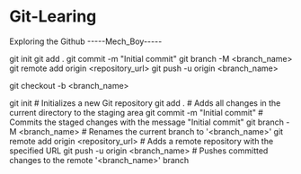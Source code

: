 # Git-Learing
Exploring the Github 
-----Mech_Boy-----


git init 
git add . 
git commit -m "Initial commit"
git branch -M <branch_name>
git remote add origin <repository_url>
git push -u origin <branch_name>

git checkout -b <branch_name>


git init  # Initializes a new Git repository
git add .  # Adds all changes in the current directory to the staging area
git commit -m "Initial commit"  # Commits the staged changes with the message "Initial commit"
git branch -M <branch_name>  # Renames the current branch to '<branch_name>'
git remote add origin <repository_url>  # Adds a remote repository with the specified URL
git push -u origin <branch_name>  # Pushes committed changes to the remote '<branch_name>' branch
